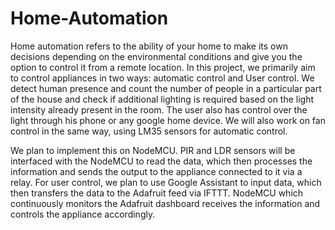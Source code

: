 # Home-Automation
Home automation refers to the ability of your home to make its own decisions depending on the
environmental conditions and give you the option to control it from a remote location. In this project,
we primarily aim to control appliances in two ways: automatic control and User control.
We detect human presence and count the number of people in a particular part of the house and
check if additional lighting is required based on the light intensity already present in the room. The
user also has control over the light through his phone or any google home device.
We will also work on fan control in the same way, using LM35 sensors for automatic control.

We plan to implement this on NodeMCU. PIR and LDR sensors will be interfaced with the NodeMCU
to read the data, which then processes the information and sends the output to the appliance
connected to it via a relay. For user control, we plan to use Google Assistant to input data, which then
transfers the data to the Adafruit feed via IFTTT. NodeMCU which continuously monitors the Adafruit
dashboard receives the information and controls the appliance accordingly.

